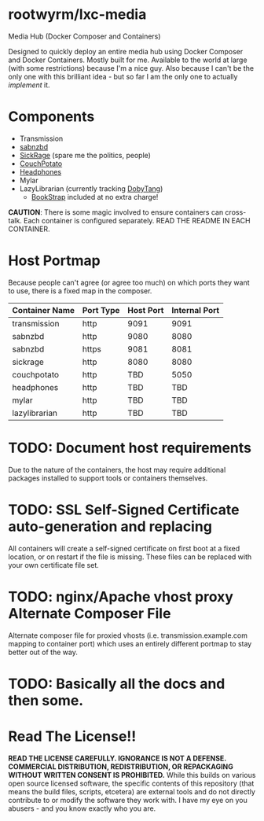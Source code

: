 # rootwyrm/lxc-media
Media Hub (Docker Composer and Containers)

Designed to quickly deploy an entire media hub using Docker Composer and Docker Containers. Mostly built for me. Available to the world at large (with some restrictions) because I'm a nice guy. Also because I can't be the only one with this brilliant idea - but so far I am the only one to actually *implement* it.

# Components
* Transmission
* [sabnzbd]
* [SickRage] (spare me the politics, people)
* [CouchPotato]
* [Headphones]
* Mylar
* LazyLibrarian (currently tracking [DobyTang])
  * [BookStrap] included at no extra charge!

**CAUTION**: There is some magic involved to ensure containers can cross-talk. Each container is configured separately. READ THE README IN EACH CONTAINER.

# Host Portmap
Because people can't agree (or agree too much) on which ports they want to use, there is a fixed map in the composer.

| Container Name 	| Port Type 	| Host Port 	| Internal Port 	|
|----------------	|-----------	|-----------	|---------------	|
| transmission   	| http      	| 9091      	| 9091          	|
| sabnzbd        	| http      	| 9080      	| 8080          	|
| sabnzbd        	| https     	| 9081      	| 8081          	|
| sickrage       	| http      	| 8080      	| 8080          	|
| couchpotato    	| http      	| TBD       	| 5050          	|
| headphones     	| http      	| TBD       	| TBD           	|
| mylar          	| http      	| TBD       	| TBD           	|
| lazylibrarian  	| http      	| TBD       	| TBD           	|

# TODO: Document host requirements
Due to the nature of the containers, the host may require additional packages installed to support tools or containers themselves.

# TODO: SSL Self-Signed Certificate auto-generation and replacing
All containers will create a self-signed certificate on first boot at a fixed location, or on restart if the file is missing. These files can be replaced with your own certificate file set.

# TODO: nginx/Apache vhost proxy Alternate Composer File
Alternate composer file for proxied vhosts (i.e. transmission.example.com mapping to container port) which uses an entirely different portmap to stay better out of the way.

# TODO: Basically all the docs and then some.

# Read The License!!
**READ THE LICENSE CAREFULLY. IGNORANCE IS NOT A DEFENSE. COMMERCIAL DISTRIBUTION, REDISTRIBUTION, OR REPACKAGING WITHOUT WRITTEN CONSENT IS PROHIBITED.** While this builds on various open source licensed software, the specific contents of this repository (that means the build files, scripts, etcetera) are external tools and do not directly contribute to or modify the software they work with. I have my eye on you abusers - and you know exactly who you are. 

[sabnzbd]:https://github.com/sabnzbd/sabnzbd
[SickRage]:https://github.com/SickRage/SickRage
[CouchPotato]:https://github.com/RuudBurger/CouchPotatoServer
[Headphones]:https://github.com/rembo10/headphones
[Mylar]:https://github.com/evilhero/mylar
[DobyTang]:https://github.com/DobyTang/LazyLibrarian
[BookStrap]:https://github.com/warlord0/lazylibrarian.bookstrap

